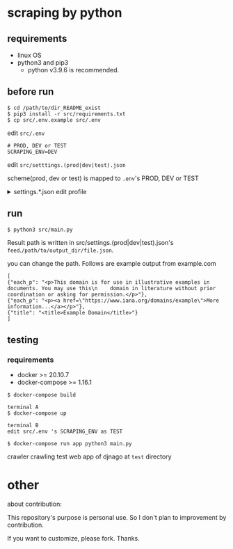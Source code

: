 # scraping by python

## requirements

* linux OS
* python3 and pip3
  * python v3.9.6 is recommended.

## before run

```
$ cd /path/to/dir_README_exist
$ pip3 install -r src/requirements.txt
$ cp src/.env.example src/.env
```

edit `src/.env`

```
# PROD, DEV or TEST
SCRAPING_ENV=DEV
```

edit `src/setttings.(prod|dev|test).json`

scheme(prod, dev or test) is mapped to `.env`'s PROD, DEV or TEST

<details>
  <summary>settings.*.json edit profile</summary>

[featured json is `src/settings.test.json`](./src/settings.test.json)

**download**

* how delays each `targets` crawl.
* minimum unit of search is `one name, one start_url`

**feed**

* setting is exported from [FEEDS item](https://docs.scrapy.org/en/latest/topics/feed-exports.html#feeds)

**targets**

* `targets.name`
  * unique name of crawl
* `targets.start_url`
  * where to start crawl
* `targets.search.desc`
  * key name of xpath result
  * follows section in `run`, `each_p` and `title` is respond to this
* `targets.search.xpath`
  * value of xpath result
  * also `run` section, found element is written in json value 
* `targets.search.next_xpath_href` (optional)
  * if crawler needs to search page, set xpath of href
* `targets.search.max_crawl_page` (required when `next_xpath_href `is set)
  * set how many crawl page
  * when crawler detect page is over, exit safe automatically

</details>

## run

```
$ python3 src/main.py
```

Result path is written in src/settings.(prod|dev|test).json's `feed`.`/path/to/output_dir/file.json`.

you can change the path. Follows are example output from example.com

```
[
{"each_p": "<p>This domain is for use in illustrative examples in documents. You may use this\n    domain in literature without prior coordination or asking for permission.</p>"},
{"each_p": "<p><a href=\"https://www.iana.org/domains/example\">More information...</a></p>"},
{"title": "<title>Example Domain</title>"}
]
```

## testing

### requirements

* docker >= 20.10.7
* docker-compose >= 1.16.1

```
$ docker-compose build

terminal A
$ docker-compose up

terminal B
edit src/.env 's SCRAPING_ENV as TEST

$ docker-compose run app python3 main.py
```

crawler crawling test web app of djnago at `test` directory

# other

about contribution:

This repository's purpose is personal use. So I don't plan to improvement by contribution.

If you want to customize, please fork. Thanks.
